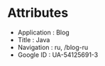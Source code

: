 # Attributes

- Application : Blog
- Title       : Java
- Navigation  : ru, /blog-ru
- Google ID   : UA-54125691-3
